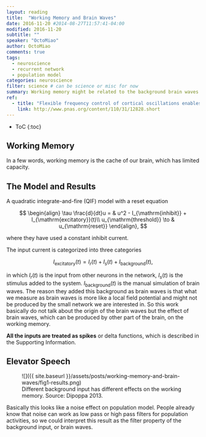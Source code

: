```yaml
---
layout: reading
title:  "Working Memory and Brain Waves"
date: 2016-11-20 #2014-08-27T11:57:41-04:00
modified: 2016-11-20
subtitle: ""
speaker: "OctoMiao"
author: OctoMiao
comments: true
tags:
  - neuroscience
  - recurrent network
  - population model
categories: neuroscience
filter: science # can be science or misc for now
summary: Working memory might be related to the background brain waves from theoretical point of view
ref:
  - title: "Flexible frequency control of cortical oscillations enables computations required for working memory"
    link: http://www.pnas.org/content/110/31/12828.short
---
```



* ToC
{:toc}

## Working Memory

In a few words, working memory is the cache of our brain, which has limited capacity.

## The Model and Results

A quadratic integrate-and-fire (QIF) model with a reset equation

$$
\begin{align}
\tau \frac{d}{dt}u = & u^2 - I_{\mathrm{inhibit}} + I_{\mathrm{excitatory}}(t)\\
u_{\mathrm{threshold}} \to & u_{\mathrm{reset}}
\end{align},
$$

where they have used a constant inhibit current.

The input current is categorized into three categories

$$
I_{\mathrm{excitatory}}(t) = I_{r}(t) + I_s(t) + I_{\mathrm{background}}(t),
$$

in which $I_r(t)$ is the input from other neurons in the network, $I_s(t)$ is the stimulus added to the system. $I_{\mathrm{background}}(t)$ is the manual simulation of brain waves. The reason they added this background as brain waves is that what we measure as brain waves is more like a local field potential and might not be produced by the small network we are interested in. So this work basically do not talk about the origin of the brain waves but the effect of brain waves, which can be produced by other part of the brain, on the working memory.

**All the inputs are treated as spikes** or delta functions, which is described in the Supporting Information.


## Elevator Speech

<figure markdown="1">
![]({{ site.baseurl }}/assets/posts/working-memory-and-brain-waves/fig1-results.png)
<figcaption markdown="1">
Different background input has different effects on the working memory. Source: Dipoppa 2013.
</figcaption>
</figure>

Basically this looks like a noise effect on population model. People already know that noise can work as low pass or high pass filters for population activities, so we could interpret this result as the filter property of the background input, or brain waves.

